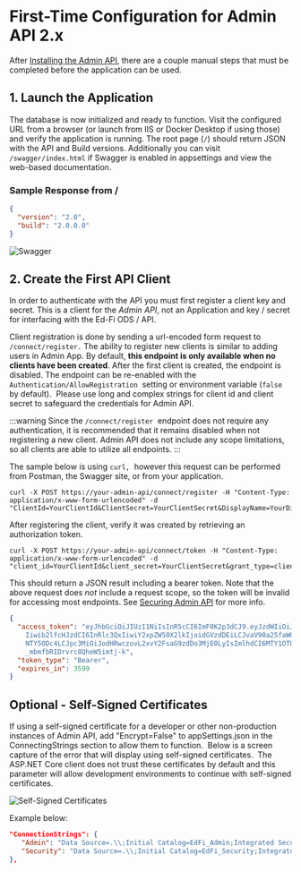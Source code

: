 # First-Time Configuration for Admin API 2.x

After [Installing the Admin
API](admin-api-2x-docker-installation.md),
there are a couple manual steps that must be completed before the application
can be used.

## 1\. Launch the Application

The database is now initialized and ready to function. Visit the configured URL
from a browser (or launch from IIS or Docker Desktop if using those) and verify
the application is running. The root page (`/`) should return JSON with the API
and Build versions. Additionally you can visit `/swagger/index.html` if Swagger
is enabled in appsettings and view the web-based documentation.

### Sample Response from /

```json
{
  "version": "2.0",
  "build": "2.0.0.0"
}
```

![Swagger](https://odsassets.blob.core.windows.net/public/docs.ed-fi.org/reference/3-admin-api/img/installation-v2/image-2023-9-18_13-54-38.png)

## 2\. Create the First API Client

In order to authenticate with the API you must first register a client key and
secret. This is a client for the _Admin API_, not an Application and key /
secret for interfacing with the Ed-Fi ODS / API.

Client registration is done by sending a url-encoded form request to
`/connect/register.` The ability to register new clients is similar to adding
users in Admin App. By default, **this endpoint is only available when no
clients have been created**. After the first client is created, the endpoint is
disabled. The endpoint can be re-enabled with the
`Authentication/AllowRegistration`  setting or environment variable (`false`  by
default).  Please use long and complex strings for client id and client secret
to safeguard the credentials for Admin API.

:::warning
  Since the `/connect/register`  endpoint does not require any
  authentication, it is recommended that it remains disabled when not
  registering a new client. Admin API does not include any scope limitations, so
  all clients are able to utilize all endpoints.
:::

The sample below is using `curl,`  however this request can be performed from
Postman, the Swagger site, or from your application.

```shell
curl -X POST https://your-admin-api/connect/register -H "Content-Type: application/x-www-form-urlencoded" -d "ClientId=YourClientId&ClientSecret=YourClientSecret&DisplayName=YourDisplayName"
```

After registering the client, verify it was created by retrieving an
authorization token.

```shell
curl -X POST https://your-admin-api/connect/token -H "Content-Type: application/x-www-form-urlencoded" -d "client_id=YourClientId&client_secret=YourClientSecret&grant_type=client_credentials"
```

This should return a JSON result including a bearer token. Note that the above
request does _not_ include a request scope, so the token will be invalid for
accessing most endpoints. See [Securing Admin
API](../../securing-admin-api.md) for more info.

```json
{
  "access_token": "eyJhbGciOiJIUzI1NiIsInR5cCI6ImF0K2p3dCJ9.eyJzdWIiOiJ0ZXN0MSIsIm5hbWUiOiJ0ZXN0
    Iiwib2lfcHJzdCI6InRlc3QxIiwiY2xpZW50X2lkIjoidGVzdDEiLCJvaV90a25faWQiOiIzMDU2IiwiZXhwIjoxNjU5
    NTY5ODc4LCJpc3MiOiJodHRwczovL2xvY2FsaG9zdDo3MjE0LyIsImlhdCI6MTY1OTU2NjI3OH0.W8RMjmGIA-US6faXuG
    _mbmfbRIDrvrc8QheW5imtj-k",
  "token_type": "Bearer",
  "expires_in": 3599
}
```

## Optional - Self-Signed Certificates

If using a self-signed certificate for a developer or other non-production
instances of Admin API, add "Encrypt=False" to appSettings.json in the
ConnectingStrings section to allow them to function.  Below is a screen capture
of the error that will display using self-signed certificates.  The ASP.NET Core
client does not trust these certificates by default and this parameter will
allow development environments to continue with self-signed certificates.

![Self-Signed Certificates](https://odsassets.blob.core.windows.net/public/docs.ed-fi.org/reference/3-admin-api/img/installation-v2/image-2023-6-22_17-44-17.png)

Example below:

```json
"ConnectionStrings": {
   "Admin": "Data Source=.\\;Initial Catalog=EdFi_Admin;Integrated Security=True;Encrypt=False",
   "Security": "Data Source=.\\;Initial Catalog=EdFi_Security;Integrated Security=True;Encrypt=False"
},
```
